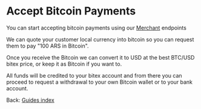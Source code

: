 
# Accept Bitcoin Payments

You can start accepting bitcoin payments using our [Merchant](https://developers.bitex.la/?version=latest#c19db8f0-8a2b-4eba-a928-2f134e39b423) endpoints

We can quote your customer local currency into bitcoin so you can request them to pay "100 ARS in Bitcoin".

Once you receive the Bitcoin we can convert it to USD at the best BTC/USD bitex price, or keep it as Bitcoin if you want to.

All funds will be credited to your bitex account and from there you can proceed to request a withdrawal to your own Bitcoin wallet or to your bank account.

<div class="footer-nav">
  <span>
    Back:
    <a href="/">Guides index</a>
  </span>
</div>